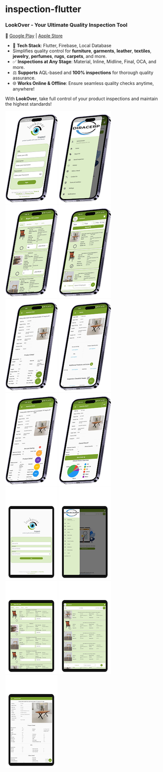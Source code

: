 # inspection-flutter

### **LookOver - Your Ultimate Quality Inspection Tool**  
📲 [Google Play](https://play.google.com/store/apps/details?id=com.diracerp.lookover&hl=en) | [Apple Store](https://apps.apple.com/us/app/lookover/id6451142647)  

- 🔧 **Tech Stack**: Flutter, Firebase, Local Database  
- Simplifies quality control for **furniture**, **garments**, **leather**, **textiles**, **jewelry**, **perfumes**, **rugs**, **carpets**, and more.  
- ✅ **Inspections at Any Stage**: Material, Inline, Midline, Final, OCA, and more.  
- ⚖️ **Supports** AQL-based and **100% inspections** for thorough quality assurance.  
- 🌐 **Works Online & Offline**: Ensure seamless quality checks anytime, anywhere!  

With **LookOver**, take full control of your product inspections and maintain the highest standards!

![Profile Banner](11.jpg)
![Profile Banner](22.jpg)
![Profile Banner](33.jpg)
![Profile Banner](44.jpg)
![Profile Banner](55.jpg)
![Profile Banner](66.jpg)
![Profile Banner](77.jpg)
![Profile Banner](88.jpg)
![Profile Banner](99.jpg)
![Profile Banner](100.jpg)
![Profile Banner](101.jpg)
![Profile Banner](102.jpg)
![Profile Banner](103.jpg)
